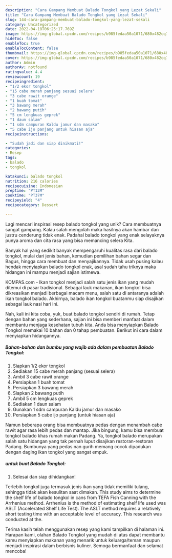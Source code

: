 ```yaml
---
description: "Cara Gampang Membuat Balado Tongkol yang Lezat Sekali"
title: "Cara Gampang Membuat Balado Tongkol yang Lezat Sekali"
slug: 144-cara-gampang-membuat-balado-tongkol-yang-lezat-sekali
category: Uncategorized
date: 2022-04-18T06:25:17.769Z
image: https://img-global.cpcdn.com/recipes/b985fedaa50a1071/680x482cq70/balado-tongkol-foto-resep-utama.jpg
hideToc: false
enableToc: true
enableTocContent: false
thumbnail: https://img-global.cpcdn.com/recipes/b985fedaa50a1071/680x482cq70/balado-tongkol-foto-resep-utama.jpg
cover: https://img-global.cpcdn.com/recipes/b985fedaa50a1071/680x482cq70/balado-tongkol-foto-resep-utama.jpg
author: Admin
authorAv: notfound
ratingvalue: 4.4
reviewcount: 19
recipeingredient:
- "1/2 ekor tongkol"
- "15 cabe merah panjang sesuai selera"
- "3 cabe rawit orange"
- "1 buah tomat"
- "3 bawang merah"
- "2 bawang putih"
- "5 cm lengkuas geprek"
- "1 daun salam"
- "1 sdm campuran Kaldu jamur dan masako"
- "5 cabe ijo panjang untuk hiasan aja"
recipeinstructions:

- "Sudah jadi dan siap dinikmati!"
categories:
- Resep
tags:
- balado
- tongkol

katakunci: balado tongkol 
nutrition: 216 calories
recipecuisine: Indonesian
preptime: "PT12M"
cooktime: "PT37M"
recipeyield: "4"
recipecategory: Dessert

---
```





Lagi mencari inspirasi resep balado tongkol yang unik? Cara membuatnya sangat gampang. Kalau salah mengolah maka hasilnya akan hambar dan justru cenderung tidak enak. Padahal balado tongkol yang enak selayaknya punya aroma dan cita rasa yang bisa memancing selera Kita.





Banyak hal yang sedikit banyak mempengaruhi kualitas rasa dari balado tongkol, mulai dari jenis bahan, kemudian pemilihan bahan segar dan Bagus, hingga cara membuat dan menyajikannya. Tidak usah pusing kalau hendak menyiapkan balado tongkol enak,      asal sudah tahu triknya maka hidangan ini mampu menjadi sajian istimewa.














KOMPAS.com - Ikan tongkol menjadi salah satu jenis ikan yang mudah ditemui di pasar tradisional. Sebagai lauk makanan, ikan tongkol bisa dikreasikan menjadi berbagai macam menu, salah satu di antaranya adalah ikan tongkol balado. Akhirnya, balado ikan tongkol buatanmu siap disajikan sebagai lauk nasi hari ini.






Nah, kali ini kita coba, yuk, buat balado tongkol sendiri di rumah. Tetap dengan bahan yang sederhana, sajian ini bisa memberi manfaat dalam membantu menjaga kesehatan tubuh kita. Anda bisa menyiapkan Balado Tongkol memakai 10 bahan dan 0 tahap pembuatan. Berikut ini cara dalam menyiapkan hidangannya.

<!--inarticleads1-->

##### Bahan-bahan dan bumbu yang wajib ada dalam pembuatan Balado Tongkol:

1. Siapkan 1/2 ekor tongkol
1. Sediakan 15 cabe merah panjang (sesuai selera)
1. Ambil 3 cabe rawit orange
1. Persiapkan 1 buah tomat
1. Persiapkan 3 bawang merah
1. Siapkan 2 bawang putih
1. Ambil 5 cm lengkuas geprek
1. Sediakan 1 daun salam
1. Gunakan 1 sdm campuran Kaldu jamur dan masako
1. Persiapkan 5 cabe ijo panjang (untuk hiasan aja)


Namun beberapa orang bisa membuatnya pedas dengan menambah cabe rawit agar rasa lebih pedas dan mantap. Jika bingung, kamu bisa membuat tongkol balado khas rumah makan Padang. Ya, tongkol balado merupakan salah satu hidangan yang tak pernah luput disajikan restoran-restoran Padang. Bumbunya yang pedas nan gurih memang cocok dipadukan dengan daging ikan tongkol yang sangat empuk. 

<!--inarticleads2-->

#####  untuk buat Balado Tongkol:


1. Selesai dan siap dihidangkan!

Terlebih tongkol juga termasuk jenis ikan yang tidak memiliki tulang, sehingga tidak akan kesulitan saat dimakan. This study aims to determine the shelf life of balado tongkol in cans from TEFA Fish Canning with the Arrhenius method. Arrhenius is the method of estimating shelf life used was ASLT (Accelerated Shelf Life Test). The ASLT method requires a relatively short testing time with an acceptable level of accuracy. This research was conducted at the. 

Terima kasih telah menggunakan resep yang kami tampilkan di halaman ini. Harapan kami, olahan Balado Tongkol yang mudah di atas dapat membantu kamu menyiapkan makanan yang menarik untuk keluarga/teman maupun menjadi inspirasi dalam berbisnis kuliner. Semoga bermanfaat dan selamat mencoba!

